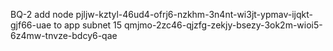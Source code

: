 BQ-2 add node pjljw-kztyl-46ud4-ofrj6-nzkhm-3n4nt-wi3jt-ypmav-ijqkt-gjf66-uae to app subnet 15 qmjmo-2zc46-qjzfg-zekjy-bsezy-3ok2m-wioi5-6z4mw-tnvze-bdcy6-qae
